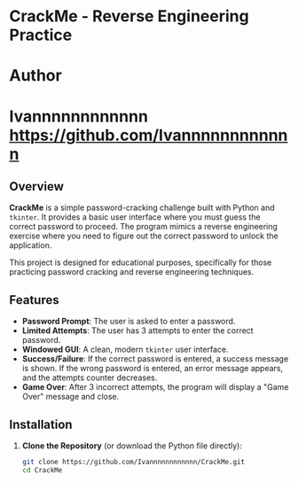 # CrackMe - Reverse Engineering Practice

# Author
# Ivannnnnnnnnnnn  https://github.com/Ivannnnnnnnnnnn

## Overview
**CrackMe** is a simple password-cracking challenge built with Python and `tkinter`. It provides a basic user interface where you must guess the correct password to proceed. The program mimics a reverse engineering exercise where you need to figure out the correct password to unlock the application.

This project is designed for educational purposes, specifically for those practicing password cracking and reverse engineering techniques.

## Features
- **Password Prompt**: The user is asked to enter a password.
- **Limited Attempts**: The user has 3 attempts to enter the correct password.
- **Windowed GUI**: A clean, modern `tkinter` user interface.
- **Success/Failure**: If the correct password is entered, a success message is shown. If the wrong password is entered, an error message appears, and the attempts counter decreases.
- **Game Over**: After 3 incorrect attempts, the program will display a "Game Over" message and close.

## Installation

1. **Clone the Repository** (or download the Python file directly):
   ```bash
   git clone https://github.com/Ivannnnnnnnnnnn/CrackMe.git
   cd CrackMe

